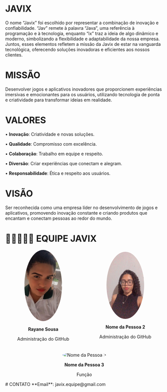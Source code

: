 # JAVIX
O nome “Javix” foi escolhido por representar a combinação de inovação e confiabilidade. “Jav” remete à palavra “Java”, uma referência à programação e à tecnologia, enquanto “ix” traz a ideia de algo dinâmico e moderno, simbolizando a flexibilidade e adaptabilidade da nossa empresa. Juntos, esses elementos refletem a missão da Javix de estar na vanguarda tecnológica, oferecendo soluções inovadoras e eficientes aos nossos clientes.

# MISSÃO 
Desenvolver jogos e aplicativos inovadores que proporcionem experiências imersivas e emocionantes para os usuários, utilizando tecnologia de ponta e criatividade para transformar ideias em realidade.

# VALORES
 •  **Inovação**: Criatividade e novas            soluções.
 
 •  **Qualidade**: Compromisso com excelência.
 
 •  **Colaboração**: Trabalho em equipe e         respeito.
 
 •  **Diversão**: Criar experiências que          conectam e alegram. 

 • **Responsabilidade**: Ética e respeito aos    usuários.

# VISÃO
Ser reconhecida como uma empresa líder no desenvolvimento de jogos e aplicativos, promovendo inovação constante e criando produtos que encantam e conectam pessoas ao redor do mundo.

# 👩🏼‍🤝‍👨🏽 EQUIPE JAVIX

<div style="display: flex; justify-content: space-around; align-items: center; flex-wrap: wrap; gap: 20px;">

  <div style="text-align: center;">
    <img src="equipe/img/IMG_20230127_073100_122.jpg" alt="Nome da Pessoa 1" style="border-radius: 50%; width: 120px;">
    <p><strong> Rayane Sousa </strong></p>
    <p>Administração do GitHub</p>
  </div>

  <div style="text-align: center;">
    <img src="equipe/img/11d74b60-773c-4fdd-a7e3-74a0f7b16db3.jpg" alt="Nome da Pessoa 2" style="border-radius: 50%; width: 120px;">
    <p><strong>Nome da Pessoa 2</strong></p>
    <p>Administração do GitHub</p>
  </div>

  <div style="text-align: center;">
    <img src="https://via.placeholder.com/150" alt="Nome da Pessoa 3" style="border-radius: 50%; width: 120px;">
    <p><strong>Nome da Pessoa 3</strong></p>
    <p>Função</p>
  </div>

</div>
# CONTATO 
**Email**: javix.equipe@gmail.com


